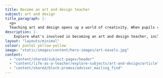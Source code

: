 ```yaml
---
title: Become an art and design teacher
subject: art and design
title_paragraph: |-
  <p>
  Teaching art and design opens up a world of creativity. When pupils create, they learn to take risks, embrace mistakes, and persevere to bring their ideas to life.</p>
description: |-
    Explore what's involved in becoming an art and design teacher, including what you'll be teaching and what funding is available to help you train.
layout: "layouts/minimal"
colour: pastel yellow-yellow
image: "static/images/content/hero-images/art-easels.jpg"
content:
  - "content/shared/subject-pages/header"
  - "content/life-as-a-teacher/explore-subjects/art-and-design/article"
  - "content/shared/block-promos/adviser_mailing_find"
---
```

